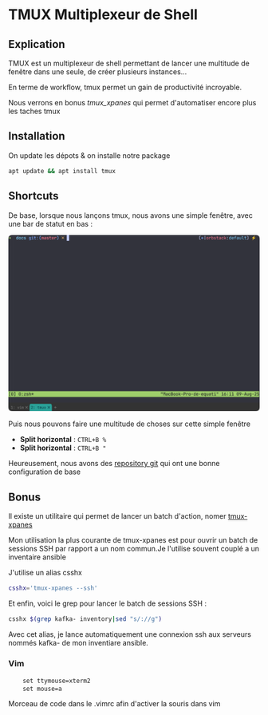 # TMUX Multiplexeur de Shell

## Explication

TMUX est un multiplexeur de shell permettant de lancer une multitude de
fenêtre dans une seule, de créer plusieurs instances...

En terme de workflow, tmux permet un gain de productivité incroyable.

Nous verrons en bonus _tmux_xpanes_ qui permet d'automatiser encore plus les taches tmux

## Installation

On update les dépots & on installe notre package

```bash
apt update && apt install tmux
```

## Shortcuts

De base, lorsque nous lançons tmux, nous avons une simple fenêtre, avec
une bar de statut en bas :

![Tmux basique](./_img/tmux_standard.png)

Puis nous pouvons faire une multitude de choses sur cette simple fenêtre

* **Split horizontal** : `CTRL+B %`
* **Split horizontal** : `CTRL+B "`

Heureusement, nous avons des [repository git](https://github.com/gpakosz/.tmux) qui ont une bonne configuration de base

## Bonus

Il existe un utilitaire qui permet de lancer un batch d'action, nomer [tmux-xpanes](https://github.com/greymd/tmux-xpanes)

Mon utilisation la plus courante de tmux-xpanes est pour ouvrir un batch de sessions SSH par rapport a un nom commun.Je l'utilise souvent couplé a un inventaire ansible

J'utilise un alias csshx

```sh
csshx='tmux-xpanes --ssh'
```

Et enfin, voici le grep pour lancer le batch de sessions SSH :

```sh
csshx $(grep kafka- inventory|sed "s/://g")
```

Avec cet alias, je lance automatiquement une connexion ssh aux serveurs nommés kafka- de mon inventiare ansible.

### Vim

```vim
    set ttymouse=xterm2
    set mouse=a
```

Morceau de code dans le .vimrc afin d'activer la souris dans vim
